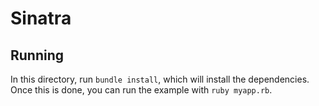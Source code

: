 # Sinatra

## Running

In this directory, run `bundle install`, which will install the dependencies. Once this is done, you can run the example with `ruby myapp.rb`.
